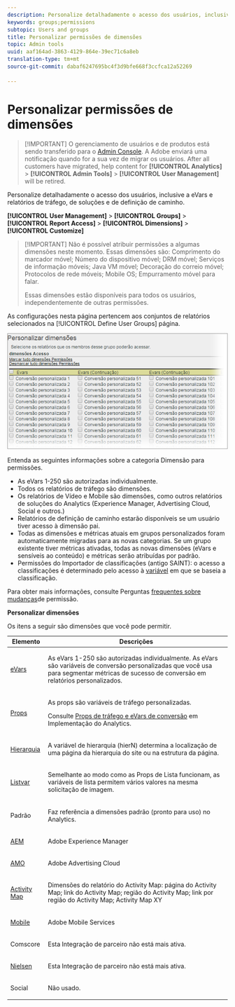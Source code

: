 ```yaml
---
description: Personalize detalhadamente o acesso dos usuários, inclusive a eVars e relatórios de tráfego, de soluções e de definição de caminho.
keywords: groups;permissions
subtopic: Users and groups
title: Personalizar permissões de dimensões
topic: Admin tools
uuid: aaf164ad-3863-4129-864e-39ec71c6a8eb
translation-type: tm+mt
source-git-commit: dabaf6247695bc4f3d9bfe668f3ccfca12a52269

---
```



# Personalizar permissões de dimensões

>[!IMPORTANT] O gerenciamento de usuários e de produtos está sendo transferido para o [Admin Console](https://helpx.adobe.com/br/enterprise/using/admin-console.html). A Adobe enviará uma notificação quando for a sua vez de migrar os usuários. After all customers have migrated, help content for **[!UICONTROL Analytics]** > **[!UICONTROL Admin Tools]** > **[!UICONTROL User Management]** will be retired.

Personalize detalhadamente o acesso dos usuários, inclusive a eVars e relatórios de tráfego, de soluções e de definição de caminho.

**[!UICONTROL User Management]** > **[!UICONTROL Groups]** > **[!UICONTROL Report Access]** > **[!UICONTROL Dimensions]** > **[!UICONTROL Customize]**

>[!IMPORTANT] Não é possível atribuir permissões a algumas dimensões neste momento. Essas dimensões são: Comprimento do marcador móvel; Número do dispositivo móvel; DRM móvel; Serviços de informação móveis; Java VM móvel; Decoração do correio móvel; Protocolos de rede móveis; Mobile OS; Empurramento móvel para falar.
>
>Essas dimensões estão disponíveis para todos os usuários, independentemente de outras permissões.

As configurações nesta página pertencem aos conjuntos de relatórios selecionados na [!UICONTROL Define User Groups] página.

![](assets/permissions-dimensions.png)

Entenda as seguintes informações sobre a categoria Dimensão para permissões.

* As eVars 1-250 são autorizadas individualmente.
* Todos os relatórios de tráfego são dimensões.
* Os relatórios de Vídeo e Mobile são dimensões, como outros relatórios de soluções do Analytics (Experience Manager, Advertising Cloud, Social e outros.)
* Relatórios de definição de caminho estarão disponíveis se um usuário tiver acesso à dimensão pai.
* Todas as dimensões e métricas atuais em grupos personalizados foram automaticamente migradas para as novas categorias. Se um grupo existente tiver métricas ativadas, todas as novas dimensões (eVars e sensíveis ao conteúdo) e métricas serão atribuídas por padrão.
* Permissões do Importador de classificações (antigo SAINT): o acesso a classificações é determinado pelo acesso à [variável](https://marketing.adobe.com/resources/help/pt_BR/reference/c_classifications.html) em que se baseia a classificação.

Para obter mais informações, consulte Perguntas [frequentes sobre mudanças](https://marketing.adobe.com/resources/help/pt_BR/reference/permissions_faq.html)de permissão.

**Personalizar dimensões**

Os itens a seguir são dimensões que você pode permitir.

<table id="table_F37D74A1619A4560A5F5651E855DAF1C"> 
 <thead> 
  <tr> 
   <th colname="col1" class="entry"> Elemento </th> 
   <th colname="col2" class="entry"> Descrições </th> 
  </tr> 
 </thead>
 <tbody> 
  <tr> 
   <td colname="col1"> <p> <a href="/help/admin/admin/conversion-var-admin/conversion-var-admin.md"> eVars </a> </p> </td> 
   <td colname="col2"> <p>As eVars 1-250 são autorizadas individualmente. As eVars são variáveis de conversão personalizadas que você usa para segmentar métricas de sucesso de conversão em relatórios personalizados. </p> </td> 
  </tr> 
  <tr> 
   <td colname="col1"> <p> <a href="https://marketing.adobe.com/resources/help/pt_BR/sc/implement/props_eVars.html"> Props </a> </p> </td> 
   <td colname="col2"> <p>As props são variáveis de tráfego personalizadas. </p> <p>Consulte <a href="https://marketing.adobe.com/resources/help/pt_BR/sc/implement/props_eVars.html">Props de tráfego e eVars de conversão</a> em Implementação do Analytics. </p> </td> 
  </tr> 
  <tr> 
   <td colname="col1"> <p> <a href="https://marketing.adobe.com/resources/help/pt_BR/sc/implement/hierN.html"> Hierarquia </a> </p> </td> 
   <td colname="col2"> <p> A variável de hierarquia (hierN) determina a localização de uma página da hierarquia do site ou na estrutura da página. </p> </td> 
  </tr> 
  <tr> 
   <td colname="col1"> <p> <a href="https://marketing.adobe.com/resources/help/pt_BR/sc/implement/listN.html"> Listvar </a> </p> </td> 
   <td colname="col2"> <p> Semelhante ao modo como as Props de Lista funcionam, as variáveis de lista permitem vários valores na mesma solicitação de imagem. </p> </td> 
  </tr> 
  <tr> 
   <td colname="col1"> <p>Padrão </p> </td> 
   <td colname="col2"> <p>Faz referência a dimensões padrão (pronto para uso) no Analytics. </p> </td> 
  </tr> 
  <tr> 
   <td colname="col1"> <p> <a href="https://marketing.adobe.com/resources/help/en_US/em/"> AEM </a> </p> </td> 
   <td colname="col2"> <p>Adobe Experience Manager </p> </td> 
  </tr> 
  <tr> 
   <td colname="col1"> <p> <a href="https://marketing.adobe.com/resources/help/en_US/media-optimizer/"> AMO </a> </p> </td> 
   <td colname="col2"> <p>Adobe Advertising Cloud </p> </td> 
  </tr> 
  <tr> 
   <td colname="col1"> <p> <a href="https://marketing.adobe.com/resources/help/pt_BR/analytics/activitymap/"> Activity Map </a> </p> </td> 
   <td colname="col2"> <p> Dimensões do relatório do Activity Map: página do Activity Map; link do Activity Map; região do Activity Map; link por região do Activity Map; Activity Map XY </p> </td> 
  </tr> 
  <tr> 
   <td colname="col1"> <p> <a href="https://marketing.adobe.com/resources/help/pt_BR/mobile/"> Mobile </a> </p> </td> 
   <td colname="col2"> <p>Adobe Mobile Services </p> </td> 
  </tr> 
  <tr> 
   <td colname="col1"> <p> Comscore </p> </td> 
   <td colname="col2"> <p>Esta Integração de parceiro não está mais ativa. </p> </td> 
  </tr> 
  <tr> 
   <td colname="col1"> <p> <a href="https://docs.adobe.com/content/help/pt-BR/media-analytics/using/media-overview.html"> Nielsen </a> </p> </td> 
   <td colname="col2"> <p>Esta Integração de parceiro não está mais ativa. </p> </td> 
  </tr> 
  <tr> 
   <td colname="col1"> <p> Social </p> </td> 
   <td colname="col2"> <p>Não usado. </p> </td> 
  </tr> 
 </tbody> 
</table>
